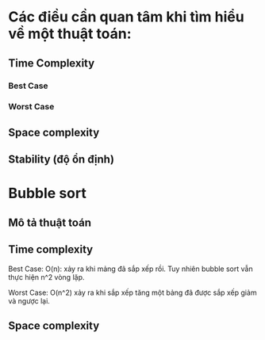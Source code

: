 # Các điều cần quan tâm khi tìm hiểu về một thuật toán:

## Time Complexity

### Best Case

### Worst Case

## Space complexity

## Stability (độ ổn định)





# Bubble sort

## Mô tả thuật toán



## Time complexity

Best Case: O(n): xảy ra khi mảng đã sắp xếp rồi. Tuy nhiên bubble sort vẫn thực hiện n^2 vòng lặp.

Worst Case: O(n^2) xảy ra khi sắp xếp tăng một bảng đã được sắp xếp giảm và ngược lại.





## Space complexity
